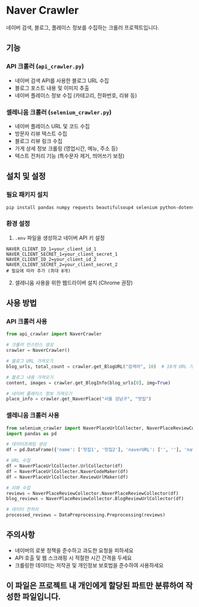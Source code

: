 # Naver Crawler

네이버 검색, 블로그, 플레이스 정보를 수집하는 크롤러 프로젝트입니다.

## 기능

### API 크롤러 (`api_crawler.py`)

- 네이버 검색 API를 사용한 블로그 URL 수집
- 블로그 포스트 내용 및 이미지 추출
- 네이버 플레이스 정보 수집 (카테고리, 전화번호, 리뷰 등)

### 셀레니움 크롤러 (`selenium_crawler.py`)

- 네이버 플레이스 URL 및 코드 수집
- 방문자 리뷰 텍스트 수집
- 블로그 리뷰 링크 수집
- 가게 상세 정보 크롤링 (영업시간, 메뉴, 주소 등)
- 텍스트 전처리 기능 (특수문자 제거, 띄어쓰기 보정)

## 설치 및 설정

### 필요 패키지 설치

```bash
pip install pandas numpy requests beautifulsoup4 selenium python-dotenv pykospacing openpyxl
```

### 환경 설정

1. `.env` 파일을 생성하고 네이버 API 키 설정

```
NAVER_CLIENT_ID_1=your_client_id_1
NAVER_CLIENT_SECRET_1=your_client_secret_1
NAVER_CLIENT_ID_2=your_client_id_2
NAVER_CLIENT_SECRET_2=your_client_secret_2
# 필요에 따라 추가 (최대 8개)
```

2. 셀레니움 사용을 위한 웹드라이버 설치 (Chrome 권장)

## 사용 방법

### API 크롤러 사용

```python
from api_crawler import NaverCrawler

# 크롤러 인스턴스 생성
crawler = NaverCrawler()

# 블로그 URL 가져오기
blog_urls, total_count = crawler.get_BlogURL("검색어", 10)  # 10개 URL 가져오기

# 블로그 내용 가져오기
content, images = crawler.get_BlogInfo(blog_urls[0], img=True)

# 네이버 플레이스 정보 가져오기
place_info = crawler.get_NaverPlace("서울 강남구", "맛집")
```

### 셀레니움 크롤러 사용

```python
from selenium_crawler import NaverPlaceUrlCollecter, NaverPlaceReviewCollector, DataPreprocessing
import pandas as pd

# 데이터프레임 생성
df = pd.DataFrame({'name': ['맛집1', '맛집2'], 'naverURL': ['', ''], 'naverCode': ['', ''], 'naverBlogURL': ['', '']})

# URL 수집
df = NaverPlaceUrlCollecter.UrlCollector(df)
df = NaverPlaceUrlCollecter.NaverCodeMaker(df)
df = NaverPlaceUrlCollecter.ReviewUrlMaker(df)

# 리뷰 수집
reviews = NaverPlaceReviewCollector.NaverPlaceReviewCollector(df)
blog_reviews = NaverPlaceReviewCollector.BlogReviewUrlCollector(df)

# 데이터 전처리
processed_reviews = DataPreprocessing.Preprocessing(reviews)
```

## 주의사항

- 네이버의 로봇 정책을 준수하고 과도한 요청을 피하세요
- API 호출 및 웹 스크래핑 시 적절한 시간 간격을 두세요
- 크롤링한 데이터는 저작권 및 개인정보 보호법을 준수하여 사용하세요

## 이 파일은 프로젝트 내 개인에게 할당된 파트만 분류하여 작성한 파일입니다.
